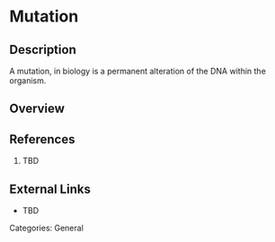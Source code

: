 # Mutation #
## Description ##
A mutation, in biology is a permanent alteration of the DNA within the organism.     
## Overview ##
## References ##
1. TBD

## External Links ##
* TBD

Categories: General
